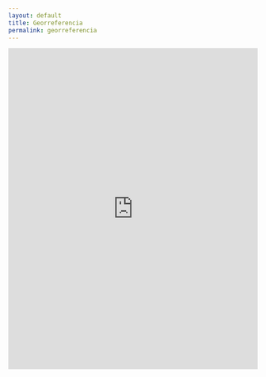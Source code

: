```yaml
---
layout: default
title: Georreferencia
permalink: georreferencia
---
```

<!-- Add an essay or interpretive material below this line,
using HTML or markdown.  Do not modify this file above this line -->
<iframe src='https://cdn.knightlab.com/libs/timeline3/latest/embed/index.html?source=189DsmP7Zvf5bkAaHHbsOGnowcmxNJJdrWIUKyuy5YA4&font=Default&lang=en&initial_zoom=2&height=650' width='100%' height='650' webkitallowfullscreen mozallowfullscreen allowfullscreen frameborder='0'></iframe>
